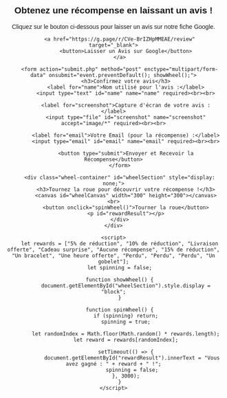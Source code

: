 <!DOCTYPE html>
<html lang="fr">
<head>
    <meta charset="UTF-8">
    <meta name="viewport" content="width=device-width, initial-scale=1.0">
    <title>Laissez un Avis & Recevez une Récompense</title>
    <style>
        body { font-family: Arial, sans-serif; text-align: center; padding: 20px; }
        .container { max-width: 500px; margin: auto; }
        button { background-color: #4285F4; color: white; padding: 10px 20px; border: none; cursor: pointer; }
        form { margin-top: 20px; }
        .wheel-container { margin-top: 30px; }
        canvas { border: 2px solid #000; }
    </style>
</head>
<body>
    <div class="container">
        <h2>Obtenez une récompense en laissant un avis !</h2>
        <p>Cliquez sur le bouton ci-dessous pour laisser un avis sur notre fiche Google.</p>
        
        <a href="https://g.page/r/CVe-BrIZHpMMEAE/review" target="_blank">
            <button>Laisser un Avis sur Google</button>
        </a>

        <form action="submit.php" method="post" enctype="multipart/form-data" onsubmit="event.preventDefault(); showWheel();">
            <h3>Confirmez votre avis</h3>
            <label for="name">Nom utilisé pour l'avis :</label>
            <input type="text" id="name" name="name" required><br><br>
            
            <label for="screenshot">Capture d'écran de votre avis :</label>
            <input type="file" id="screenshot" name="screenshot" accept="image/*" required><br><br>
            
            <label for="email">Votre Email (pour la récompense) :</label>
            <input type="email" id="email" name="email" required><br><br>
            
            <button type="submit">Envoyer et Recevoir la Récompense</button>
        </form>

        <div class="wheel-container" id="wheelSection" style="display: none;">
            <h3>Tournez la roue pour découvrir votre récompense !</h3>
            <canvas id="wheelCanvas" width="300" height="300"></canvas><br>
            <button onclick="spinWheel()">Tourner la roue</button>
            <p id="rewardResult"></p>
        </div>
    </div>

    <script>
        let rewards = ["5% de réduction", "10% de réduction", "Livraison offerte", "Cadeau surprise", "Aucune récompense", "15% de réduction", "Un bracelet", "Une heure offerte", "Perdu", "Perdu", "Perdu", "Un gobelet"];
        let spinning = false;

        function showWheel() {
            document.getElementById("wheelSection").style.display = "block";
        }

        function spinWheel() {
            if (spinning) return;
            spinning = true;

            let randomIndex = Math.floor(Math.random() * rewards.length);
            let reward = rewards[randomIndex];

            setTimeout(() => {
                document.getElementById("rewardResult").innerText = "Vous avez gagné : " + reward + " !";
                spinning = false;
            }, 3000);
        }
    </script>
</body>
</html>
